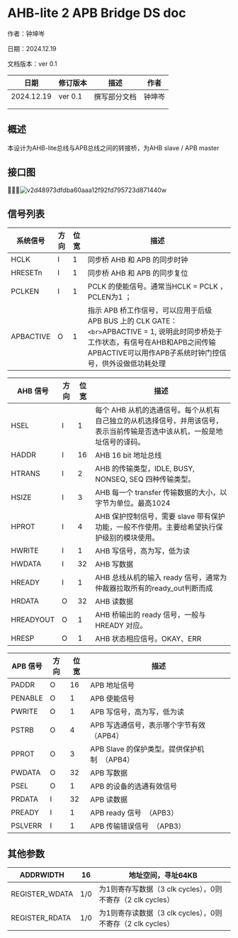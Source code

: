 # AHB-lite 2 APB Bridge DS doc

作者：钟坤岑

日期：2024.12.19

文档版本：ver 0.1

| 日期       | 修订版本 | 描述         | 作者   |
| ---------- | -------- | ------------ | ------ |
| 2024.12.19 | ver 0.1  | 撰写部分文档 | 钟坤岑 |
|            |          |              |        |
|            |          |              |        |

## 概述

本设计为AHB-lite总线与APB总线之间的转接桥，为AHB slave / APB master

## 接口图

![v2d48973dfdba60aaa12f92fd795723d871440w](https://pic4.zhimg.com/v2-d48973dfdba60aaa12f92fd795723d87_1440w.jpg)

## 信号列表

| 系统信号  | 方向 | 位宽 | 描述                                                                                                                                                                                              |
| --------- | ---- | ---- | ------------------------------------------------------------------------------------------------------------------------------------------------------------------------------------------------- |
| HCLK      | I    | 1    | 同步桥 AHB 和 APB 的同步时钟                                                                                                                                                                      |
| HRESETn   | I    | 1    | 同步桥 AHB 和 APB 的同步复位                                                                                                                                                                      |
| PCLKEN    | I    | 1    | PCLK 的使能信号。通常当HCLK = PCLK ，PCLEN为1 ；                                                                                                                                                  |
| APBACTIVE | O    | 1    | 指示 APB 桥工作信号，可以应用于后级 APB BUS 上的 CLK GATE：`<br>`APBACTIVE = 1, 说明此时同步桥处于工作状态，有信号在AHB和APB之间传输 APBACTIVE可以用作APB子系统时钟门控信号，供外设做低功耗处理 |

| AHB 信号  | 方向 | 位宽 | 描述                                                                                                                      |
| --------- | ---- | ---- | ------------------------------------------------------------------------------------------------------------------------- |
| HSEL      | I    | 1    | 每个 AHB 从机的选通信号。每个从机有自己独立的从机选择信号，并用该信号，表示当前传输是否选中该从机，一般是地址信号的译码。 |
| HADDR     | I    | 16   | AHB 16 bit 地址总线                                                                                                       |
| HTRANS    | I    | 2    | AHB 的传输类型，IDLE, BUSY, NONSEQ, SEQ 四种传输类型。                                                                    |
| HSIZE     | I    | 3    | AHB 每一个 transfer 传输数据的大小，以字节为单位。最高1024                                                                |
| HPROT     | I    | 4    | AHB 保护控制信号，需要 slave 带有保护功能，一般不作使用。主要给希望执行保护级别的模块使用。                               |
| HWRITE    | I    | 1    | AHB 写信号，高为写，低为读                                                                                                |
| HWDATA    | I    | 32   | AHB 写数据                                                                                                                |
| HREADY    | I    | 1    | AHB 总线从机的输入 ready 信号，通常为仲裁器拉取所有的ready_out判断而成                                                    |
| HRDATA    | O    | 32   | AHB 读数据                                                                                                                |
| HREADYOUT | O    | 1    | AHB 桥输出的 ready 信号，一般与 HREADY 对应。                                                                             |
| HRESP     | O    | 1    | AHB 状态相应信号。OKAY、ERR                                                                                               |

| APB 信号 | 方向 | 位宽 | 描述                                           |
| -------- | ---- | ---- | ---------------------------------------------- |
| PADDR    | O    | 16   | APB 地址信号                                   |
| PENABLE  | O    | 1    | APB 使能信号                                   |
| PWRITE   | O    | 1    | APB 写信号，高为写，低为读                     |
| PSTRB    | O    | 4    | APB 写选通信号，表示哪个字节有效  （APB4）    |
| PPROT    | O    | 3    | APB Slave 的保护类型。提供保护机制  （APB4） |
| PWDATA   | O    | 32   | APB 写数据                                     |
| PSEL     | O    | 1    | APB 的设备的选通有效信号                       |
| PRDATA   | I    | 32   | APB 读数据                                     |
| PREADY   | I    | 1    | APB ready 信号  （APB3）                     |
| PSLVERR  | I    | 1    | APB 传输错误信号  （APB3）                   |

## 其他参数

| ADDRWIDTH      | 16  | 地址空间，寻址64KB                                         |
| -------------- | --- | ---------------------------------------------------------- |
| REGISTER_WDATA | 1/0 | 为1则寄存写数据（3 clk cycles），0则不寄存（2 clk cycles） |
| REGISTER_RDATA | 1/0 | 为1则寄存读数据（3 clk cycles），0则不寄存（2 clk cycles） |
